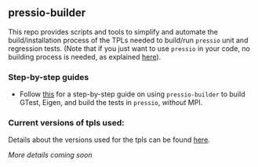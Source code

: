 
## pressio-builder

This repo provides scripts and tools to simplify and automate the build/installation process of the TPLs needed to build/run `pressio` unit and regression tests. (Note that if you just want to use `pressio` in your code, no building process is needed, as explained [here](https://github.com/Pressio/pressio)).

### Step-by-step guides
- Follow [this](https://github.com/Pressio/pressio-builder/wiki/Step-by-step-on-using-pressio-builder-to-build-GTest,-Eigen-and-pressio-(tests-and-unit-tests)---no-MPI) for a step-by-step guide on using `pressio-builder` to build GTest, Eigen, and build the tests in `pressio`, *without* MPI.

<!--
- Follow [this](https://github.com/Pressio/pressio-builder/wiki/Step-by-step-on-using-pressio-builder-to-build-GTest,-Eigen,-Trilinos-and-pressio-(tests-and-unit-tests)-with-MPI-enabled) for a step-by-step guide on using `pressio-builder` to build GTest, Eigen and Trilinos, and build the tests in `pressio`, using MPI.

### Building TPLs
To build the TPLs, do the following:
- cd into ./tpls
- bash ./main_tpls.sh -h
and follow the directions. 
-->

<!--
### Building `pressio`
After you are done with TPLs, you can configure/build/install `pressio` by doing:
- cd into ./pressio
- bash ./main_pressio.sh -h
and follow the directions.
-->

### Current versions of tpls used:
Details about the versions used for the tpls can be found [here](https://github.com/Pressio/pressio-builder/blob/master/tpls/tpls_versions_details.sh).
<!--
* eigen:
  - cloned from: `http://bitbucket.org/eigen/eigen/get/3.3.7.tar.bz2`
  - using version 3.3.7

* gtest:
  - cloned from: `git@github.com:google/googletest.git`
  - using branch: master

* trilinos:
  - cloned from: `git@github.com:trilinos/Trilinos.git`
  - using branch: master
  - using commit: d5abc894f1052682c4933b9b6951d904e74aa7fe

* pybind11:
  - cloned from: `git@github.com:pybind/pybind11.git`
  - using branch: origin/v23
-->


*More details coming soon*
